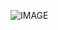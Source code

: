 ![IMAGE](https://raw.githubusercontent.com/nogi-bot/demo/main/superpil0220/images/f1765d43-497e-44bf-b6bf-6f3c9c1e0e19-퐈이여!.jpeg)  
  
  
